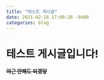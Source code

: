 ```yaml
---
title: "테스트 게시글"
date: 2021-02-16 17:00:28 -0400
categories: blog
---
```

# 테스트 게시글입니다!
**~~야근 안해도 되겠닿~~**

